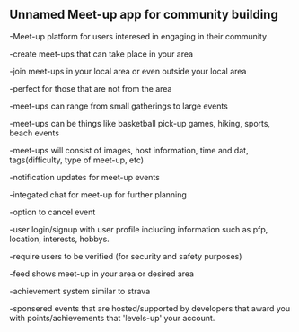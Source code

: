 ## Unnamed Meet-up app for community building

-Meet-up platform for users interesed in engaging in their community

-create meet-ups that can take place in your area

-join meet-ups in your local area or even outside your local area

-perfect for those that are not from the area

-meet-ups can range from small gatherings to large events

-meet-ups can be things like basketball pick-up games, hiking, sports, beach events

-meet-ups will consist of images, host information, time and dat, tags(difficulty, type of meet-up, etc)

-notification updates for meet-up events

-integated chat for meet-up for further planning

-option to cancel event

-user login/signup with user profile including information such as pfp, location, interests, hobbys.

-require users to be verified (for security and safety purposes)

-feed shows meet-up in your area or desired area

-achievement system similar to strava

-sponsered events that are hosted/supported by developers that award you with points/achievements that 'levels-up' your account.